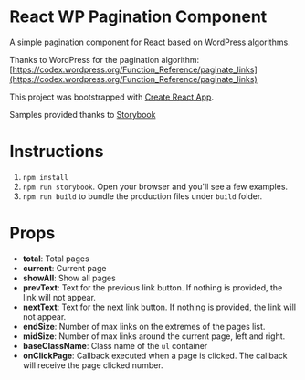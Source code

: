 # React WP Pagination Component

A simple pagination component for React based on WordPress algorithms.

Thanks to WordPress for the pagination algorithm: [https://codex.wordpress.org/Function_Reference/paginate_links](https://codex.wordpress.org/Function_Reference/paginate_links)

This project was bootstrapped with [Create React App](https://github.com/facebookincubator/create-react-app).

Samples provided thanks to [Storybook](https://github.com/storybooks/react-storybook)


# Instructions

1. `npm install`
2. `npm run storybook`. Open your browser and you'll see a few examples.
3. `npm run build` to bundle the production files under `build` folder.

# Props

- **total**: Total pages 
- **current**: Current page 
- **showAll**: Show all pages 
- **prevText**: Text for the previous link button. If nothing is provided, the link will not appear. 
- **nextText**: Text for the next link button. If nothing is provided, the link will not appear. 
- **endSize**: Number of max links on the extremes of the pages list. 
- **midSize**: Number of max links around the current page, left and right.
- **baseClassName**: Class name of the `ul` container
- **onClickPage**: Callback executed when a page is clicked. The callback will receive the page clicked number.
 